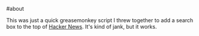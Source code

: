 #about

This was just a quick greasemonkey script I threw together to add a search box to the top of [Hacker News](http://news.ycombinator.com/). It's kind of jank, but it works.